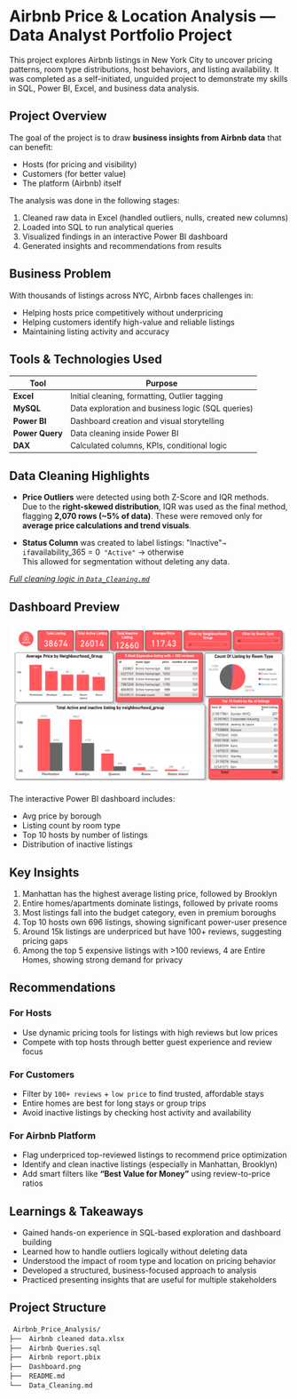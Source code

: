 # Airbnb Price & Location Analysis — Data Analyst Portfolio Project
This project explores Airbnb listings in New York City to uncover pricing patterns, room type distributions, host behaviors, and listing availability. It was completed as a self-initiated, unguided project to demonstrate my skills in SQL, Power BI, Excel, and business data analysis.


## Project Overview
The goal of the project is to draw **business insights from Airbnb data** that can benefit:
- Hosts (for pricing and visibility)
- Customers (for better value)
- The platform (Airbnb) itself

The analysis was done in the following stages:
1. Cleaned raw data in Excel (handled outliers, nulls, created new columns)
2. Loaded into SQL to run analytical queries
3. Visualized findings in an interactive Power BI dashboard
4. Generated insights and recommendations from results
   

## Business Problem
With thousands of listings across NYC, Airbnb faces challenges in:
- Helping hosts price competitively without underpricing
- Helping customers identify high-value and reliable listings
- Maintaining listing activity and accuracy

  
## Tools & Technologies Used

| Tool          | Purpose                                          |
|---------------|--------------------------------------------------|
| **Excel**     | Initial cleaning, formatting, Outlier tagging    |
| **MySQL**     | Data exploration and business logic (SQL queries)|
| **Power BI**  | Dashboard creation and visual storytelling       |
| **Power Query**| Data cleaning inside Power BI                   |
| **DAX**       | Calculated columns, KPIs, conditional logic      |


## Data Cleaning Highlights
- **Price Outliers** were detected using both Z-Score and IQR methods.  
  Due to the **right-skewed distribution**, IQR was used as the final method, flagging **2,070 rows (~5% of data)**. These were removed only for **average price calculations and trend visuals**.
  
- **Status Column** was created to label listings:
   "Inactive"` → if `availability_365 = 0`
   "Active"` → otherwise  
  This allowed for segmentation without deleting any data.

*[Full cleaning logic in `Data_Cleaning.md`](https://github.com/prachisaladiya/Airbnb-analysis/blob/main/Data_cleaning.md.txt)*


## Dashboard Preview
![Airbnb Dashboard](https://github.com/prachisaladiya/Airbnb-analysis/blob/main/Dashboard.png)

The interactive Power BI dashboard includes:
- Avg price by borough
- Listing count by room type
- Top 10 hosts by number of listings
- Distribution of inactive listings


## Key Insights
1. Manhattan has the highest average listing price, followed by Brooklyn
2. Entire homes/apartments dominate listings, followed by private rooms
3. Most listings fall into the budget category, even in premium boroughs
4. Top 10 hosts own 696 listings, showing significant power-user presence
5. Around 15k listings are underpriced but have 100+ reviews, suggesting pricing gaps
6. Among the top 5 expensive listings with >100 reviews, 4 are Entire Homes, showing strong demand for privacy


## Recommendations
### For Hosts
- Use dynamic pricing tools for listings with high reviews but low prices
- Compete with top hosts through better guest experience and review focus

### For Customers
- Filter by `100+ reviews` + `low price` to find trusted, affordable stays
- Entire homes are best for long stays or group trips
- Avoid inactive listings by checking host activity and availability

### For Airbnb Platform
- Flag underpriced top-reviewed listings to recommend price optimization
- Identify and clean inactive listings (especially in Manhattan, Brooklyn)
- Add smart filters like **“Best Value for Money”** using review-to-price ratios


## Learnings & Takeaways
- Gained hands-on experience in SQL-based exploration and dashboard building
- Learned how to handle outliers logically without deleting data
- Understood the impact of room type and location on pricing behavior
- Developed a structured, business-focused approach to analysis
- Practiced presenting insights that are useful for multiple stakeholders


## Project Structure

```bash
 Airbnb_Price_Analysis/
├──  Airbnb cleaned data.xlsx
├──  Airbnb Queries.sql
├──  Airbnb report.pbix
├──  Dashboard.png
├──  README.md
└──  Data_Cleaning.md

